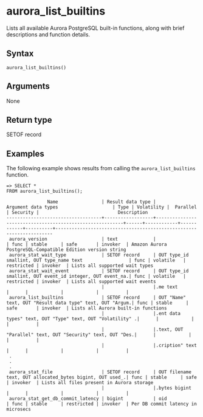 # aurora\_list\_builtins<a name="aurora_list_builtins"></a>

Lists all available Aurora PostgreSQL built\-in functions, along with brief descriptions and function details\.

## Syntax<a name="aurora_list_builtins-syntax"></a>

 

```
aurora_list_builtins()
```

## Arguments<a name="aurora_list_builtins-arguments"></a>

None

## Return type<a name="aurora_list_builtins-return-type"></a>

SETOF record

## Examples<a name="aurora_list_builtins-examples"></a>

The following example shows results from calling the `aurora_list_builtins` function\.

```
=> SELECT * 
FROM aurora_list_builtins();
     
               Name                | Result data type |                   Argument data types                    | Type | Volatility |  Parallel  | Security |                             Description
-----------------------------------+------------------+----------------------------------------------------------+------+------------+------------+----------+---------------------------------------------------------------------
 aurora_version                    | text             |                                                          | func | stable     | safe       | invoker  | Amazon Aurora PostgreSQL-Compatible Edition version string
 aurora_stat_wait_type             | SETOF record     | OUT type_id smallint, OUT type_name text                 | func | volatile   | restricted | invoker  | Lists all supported wait types
 aurora_stat_wait_event            | SETOF record     | OUT type_id smallint, OUT event_id integer, OUT event_na.| func | volatile   | restricted | invoker  | Lists all supported wait events
                                   |                  |.me text                                                  |      |            |            |          |
 aurora_list_builtins              | SETOF record     | OUT "Name" text, OUT "Result data type" text, OUT "Argum.| func | stable     | safe       | invoker  | Lists all Aurora built-in functions
                                   |                  |.ent data types" text, OUT "Type" text, OUT "Volatility" .|      |            |            |          |
                                   |                  |.text, OUT "Parallel" text, OUT "Security" text, OUT "Des.|      |            |            |          |
                                   |                  |.cription" text                                           |      |            |            |          |
 .
 .
 .
 aurora_stat_file                  | SETOF record     | OUT filename text, OUT allocated_bytes bigint, OUT used_.| func | stable     | safe       | invoker  | Lists all files present in Aurora storage
                                   |                  |.bytes bigint                                             |      |            |            |          |
 aurora_stat_get_db_commit_latency | bigint           | oid                                                      | func | stable     | restricted | invoker  | Per DB commit latency in microsecs
```